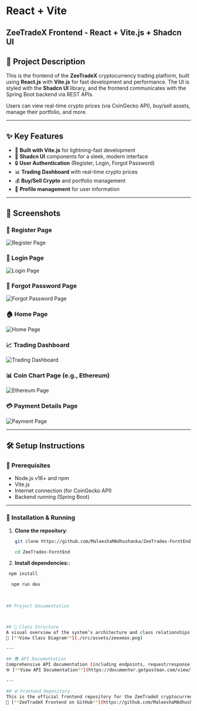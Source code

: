 # React + Vite

## ZeeTradeX Frontend - React + Vite.js + Shadcn UI

## 📘 Project Description
This is the frontend of the **ZeeTradeX** cryptocurrency trading platform, built using **React.js** with **Vite.js** for fast development and performance. The UI is styled with the **Shadcn UI** library, and the frontend communicates with the Spring Boot backend via REST APIs.

Users can view real-time crypto prices (via CoinGecko API), buy/sell assets, manage their portfolio, and more.

---

## ✨ Key Features

- 🚀 **Built with Vite.js** for lightning-fast development
- 💅 **Shadcn UI** components for a sleek, modern interface
- 🔒 **User Authentication** (Register, Login, Forgot Password)
- 📊 **Trading Dashboard** with real-time crypto prices
- 💰 **Buy/Sell Crypto** and portfolio management
- 👤 **Profile management** for user information

---

## 📸 Screenshots

### 📝 Register Page
![Register Page](./src/assets/signup.png)

### 🔐 Login Page
![Login Page](./src/assets/Login.png)

### 🔑 Forgot Password Page
![Forgot Password Page](./src/assets/ForgotPassword.png)

### 🏠 Home Page
![Home Page](./src/assets/Home.png)

### 📈 Trading Dashboard
![Trading Dashboard](./src/assets/treadingDashBorda.png)

### 📊 Coin Chart Page (e.g., Ethereum)
![Ethereum Page](./src/assets/EthereumCoinPage.png)

### 💳 Payment Details Page
![Payment Page](./src/assets/payementdetails.png)

---

## 🛠️ Setup Instructions

### 🧩 Prerequisites
- Node.js v16+ and npm
- Vite.js
- Internet connection (for CoinGecko API)
- Backend running (Spring Boot)

---

### 🔧 Installation & Running

1. **Clone the repository**:
   ```bash
   git clone https://github.com/MaleeshaMAdhushanka/ZeeTradex-ForntEnd.git

   cd ZeeTradex-ForntEnd

   
2. **Install dependencies:**:

 ```bash
  npm install

   npm run dev
   
   

## Project Documentation



## 🧩 Class Structure  
A visual overview of the system’s architecture and class relationships is available here:  
📌 [**View Class Diagram**](./src/assets/zeexmax.png)

---

## 📚 API Documentation  
Comprehensive API documentation (including endpoints, request/response formats, and usage) is available via Postman:  
🌐 [**View API Documentation**](https://documenter.getpostman.com/view/37889199/2sB2cbaeW5)

---

## 🌐 Frontend Repository  
This is the official frontend repository for the ZeeTradeX cryptocurrency trading platform:  
🔗 [**ZeeTradeX Frontend on GitHub**](https://github.com/MaleeshaMAdhushanka/ZeeTradex-ForntEnd.git)

   ```
